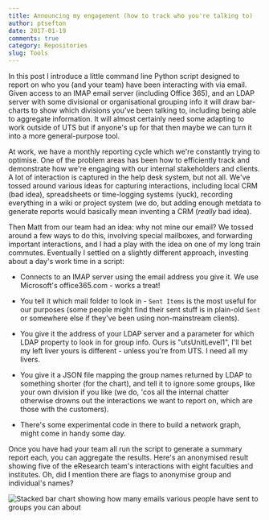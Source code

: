 ```yaml
---
title: Announcing my engagement (how to track who you're talking to)
author: ptsefton
date: 2017-01-19
comments: true
category: Repositories
slug: Tools
---
```


In this post I introduce a little command line Python script designed
to report on who you (and your team) have been interacting with via
email. Given access to an IMAP email server (including Office 365),
and an LDAP server with some divisional or organisational grouping
info it will draw bar-charts to show which divisions you've been
talking to, including being able to aggregate information. It will
almost certainly need some adapting to work outside of UTS but if
anyone's up for that then maybe we can turn it into a more
general-purpose tool.


At work, we have a monthly reporting cycle which we're constantly
trying to optimise. One of the problem areas has been how to efficiently  track and
demonstrate how we're engaging with our internal stakeholders and
clients. A lot of interaction is captured in the help desk system, but
not all. We've tossed around various ideas for capturing interactions,
including local CRM (bad idea), spreadsheets or time-logging systems
(yuck), recording everything in a wiki or project system (we do, but adding enough
metdata to generate reports would basically mean inventing a CRM
(*really* bad idea).

Then Matt from our team had an idea: why not mine our email? We tossed
around a few ways to do this, involving special mailboxes, and
forwarding important interactions, and I had a play with the idea on
one of my long train commutes. Eventually I settled on a slightly
different approach, investing about a day's work time in a script:

- Connects to an IMAP server using the email address you give it. We
   use Microsoft's office365.com - works a treat!

- You tell it which mail folder to look in - ```Sent Items``` is the most
  useful for our purposes  (some people might find their sent stuff is in plain-old
  ```Sent``` or somewhere else if they've been using non-mainstream
  clients).

- You give it the address of your LDAP server and a parameter for
  which LDAP property to look in for group info. Ours is
  "utsUnitLevel1", I'll bet my left liver yours is different -
  unless you're from UTS. I need all my livers.

- You give it a JSON file mapping the group names returned by LDAP to
  something shorter (for the chart), and tell it to ignore some
  groups, like your own division if you like (we do, 'cos all the
  internal chatter otherwise drowns out the interactions we want to
  report on, which are those with the customers).

- There's some experimental code in there to build a network graph,
  might come in handy some day.

Once you have had your team all run the script to generate a summary
report each, you can aggregate the results. Here's an anonymised
result showing five of the eResearch team's interactions with eight
faculties and institutes. Oh, did I mention there are flags to anonymise group and
individual's names?

![Stacked bar chart showing how many emails various people have sent to groups you can about](/blog/2017/01/figure_2.png)

